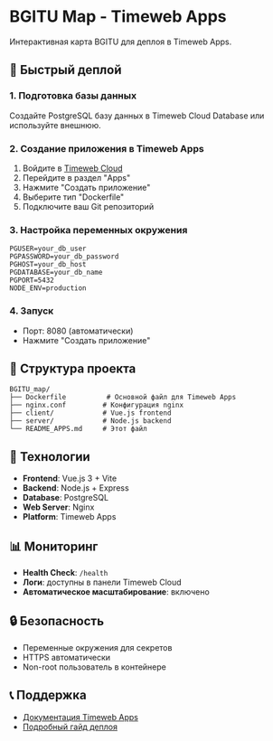 # BGITU Map - Timeweb Apps

Интерактивная карта BGITU для деплоя в Timeweb Apps.

## 🚀 Быстрый деплой

### 1. Подготовка базы данных
Создайте PostgreSQL базу данных в Timeweb Cloud Database или используйте внешнюю.

### 2. Создание приложения в Timeweb Apps
1. Войдите в [Timeweb Cloud](https://timeweb.cloud)
2. Перейдите в раздел "Apps"
3. Нажмите "Создать приложение"
4. Выберите тип "Dockerfile"
5. Подключите ваш Git репозиторий

### 3. Настройка переменных окружения
```
PGUSER=your_db_user
PGPASSWORD=your_db_password
PGHOST=your_db_host
PGDATABASE=your_db_name
PGPORT=5432
NODE_ENV=production
```

### 4. Запуск
- Порт: 8080 (автоматически)
- Нажмите "Создать приложение"

## 📁 Структура проекта

```
BGITU_map/
├── Dockerfile          # Основной файл для Timeweb Apps
├── nginx.conf         # Конфигурация nginx
├── client/            # Vue.js frontend
├── server/            # Node.js backend
└── README_APPS.md     # Этот файл
```

## 🔧 Технологии

- **Frontend**: Vue.js 3 + Vite
- **Backend**: Node.js + Express
- **Database**: PostgreSQL
- **Web Server**: Nginx
- **Platform**: Timeweb Apps

## 📊 Мониторинг

- **Health Check**: `/health`
- **Логи**: доступны в панели Timeweb Cloud
- **Автоматическое масштабирование**: включено

## 🔒 Безопасность

- Переменные окружения для секретов
- HTTPS автоматически
- Non-root пользователь в контейнере

## 📞 Поддержка

- [Документация Timeweb Apps](https://timeweb.cloud/docs/apps)
- [Подробный гайд деплоя](TIMEWEB_APPS_DEPLOYMENT.md) 